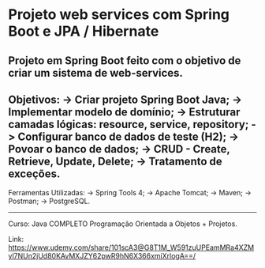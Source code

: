 # Projeto web services com Spring Boot e JPA / Hibernate

Projeto em Spring Boot feito com o objetivo de criar um sistema de web-services.
---
Objetivos:
-> Criar projeto Spring Boot Java;
-> Implementar modelo de domínio;
-> Estruturar camadas lógicas: resource, service, repository;
-> Configurar banco de dados de teste (H2);
-> Povoar o banco de dados;
-> CRUD - Create, Retrieve, Update, Delete;
-> Tratamento de exceções.
---
Ferramentas Utilizadas:
-> Spring Tools 4;
-> Apache Tomcat;
-> Maven;
-> Postman;
-> PostgreSQL.

---
Curso:  Java COMPLETO Programação Orientada a Objetos + Projetos.

Link: https://www.udemy.com/share/101scA3@G8T1M_W591zuUPEamMRa4XZMyl7NUn2jUd80KAvMXJZY62pwR9hN6X366xmiXrlogA==/
